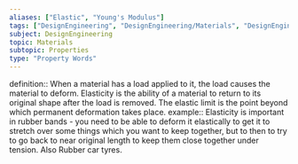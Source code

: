 ```yaml
---
aliases: ["Elastic", "Young's Modulus"]
tags: ["DesignEngineering", "DesignEngineering/Materials", "DesignEngineering/Materials/Properties", "DesignEngineering/Materials/Properties/PropertyWords"]
subject: DesignEngineering
topic: Materials
subtopic: Properties
type: "Property Words"
---
```


definition:: When a material has a load applied to it, the load causes the material to deform. Elasticity is the ability of a material to return to its original shape after the load is removed. The elastic limit is the point beyond which permanent deformation takes place.
example:: Elasticity is important in rubber bands - you need to be able to deform it elastically to get it to stretch over some things which you want to keep together, but to then to try to go back to near original length to keep them close together under tension. Also Rubber car tyres.